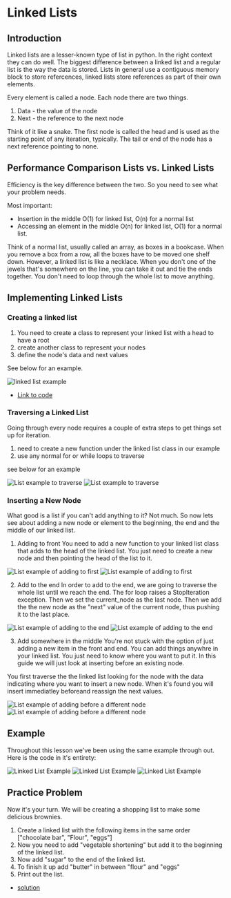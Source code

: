 # Linked Lists

## Introduction
Linked lists are a lesser-known type of list in python. In the right context they can do well. The biggest difference between a linked list and a regular list is the way the data is stored. Lists in general use a contiguous memory block to store refercences, linked lists store references as part of their own elements. 

Every element is called a node. Each node there are two things. 

1. Data - the value of the node
2. Next - the reference to the next node

Think of it like a snake. The first node is called the head and is used as the starting point of any iteration, typically. The tail or end of the node has a next reference pointing to none.

## Performance Comparison Lists vs. Linked Lists

Efficiency is the key difference between the two. So you need to see what your problem needs.

Most important: 

* Insertion in the middle O(1) for linked list, O(n) for a normal list
* Accessing an element in the middle O(n) for linked list, O(1) for a normal list. 

Think of a normal list, usually called an array, as boxes in a bookcase. When you remove a box from a row, all the boxes have to be moved one shelf down. However, a linked list is like a necklace. When you don't one of the jewels that's somewhere on the line, you can take it out and tie the ends together. You don't need to loop through the whole list to move anything. 

## Implementing Linked Lists

### Creating a linked list

1. You need to create a class to represent your linked list with a head to have a root
2. create another class to represent your nodes
3. define the node's data and next values

See below for an example. 

![linked list example](listExample1.png)

* [Link to code](exampleLists.py)

### Traversing a Linked List

Going through every node requires a couple of extra steps to get things set up for iteration. 

1. need to create a new function under the linked list class in our example
2. use any normal for or while loops to traverse

see below for an example

![List example to traverse](listExample2.png)
![List example to traverse](listExample3.png)

### Inserting a New Node

What good is a list if you can't add anything to it? Not much. So now lets see about adding a new node or element to the beginning, the end and the middle of our linked list. 

1. Adding to front 
You need to add a new function to your linked list class that adds to the head of the linked list. You just need to create a new node and then pointing the head of the list to it. 

![List example of adding to first](listExample4.png)
![List example of adding to first](listExample5.png)

2. Add to the end
In order to add to the end, we are going to traverse the whole list until we reach the end. The for loop raises a StopIteration exception. Then we set the current_node as the last node. Then we add the the new node as the "next" value of the current node, thus pushing it to the last place. 

![List example of adding to the end](listExample6.png)
![List example of adding to the end](listExample7.png)

3. Add somewhere in the middle
You're not stuck with the option of just adding a new item in the front and end. You can add things anywhre in your linked list. You just need to know where you want to put it. In this guide we will just look at inserting before an existing node. 

You first traverse the the linked list looking for the node with the data indicating where you want to insert a new node. When it's found you will insert immediatley beforeand reassign the next values.

![List example of adding before a different node](listExample8.png)
![List example of adding before a different node](listExample9.png)


## Example

Throughout this lesson we've been using the same example through out. Here is the code in it's entirety: 

![Linked List Example](listExample10.png)
![Linked List Example](listExample11.png)
![Linked List Example](listExample12.png)

## Practice Problem

Now it's your turn. We will be creating a shopping list to make some delicious brownies. 
1. Create a linked list with the following items in the same order ["chocolate bar", "Flour", "eggs"]
2. Now you need to add "vegetable shortening" but add it to the beginning of the linked list.
3. Now add "sugar" to the end of the linked list.
4. To finish it up add "butter" in between "flour" and "eggs"
5. Print out the list. 

- [solution](solutionLists.py)
